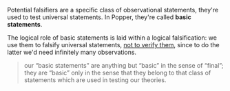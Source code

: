 Potential falsifiers are a specific class of observational statements, they're used to test universal statements. In Popper, they're called **basic statements**.

The logical role of basic statements is laid within a logical falsification: we use them to falsify universal statements, <u>not to verify them</u>, since to do the latter we'd need infinitely many observations.

> our “basic statements” are anything but “basic” in the sense of “final”; they are “basic” only in the sense that they belong to that class of statements which are used in testing our theories.